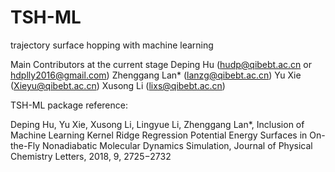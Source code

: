 # TSH-ML
trajectory surface hopping with machine learning

Main Contributors at the current stage
Deping Hu (hudp@qibebt.ac.cn or hdplly2016@gmail.com) Zhenggang Lan* (lanzg@qibebt.ac.cn) Yu Xie (Xieyu@qibebt.ac.cn) Xusong Li (lixs@qibebt.ac.cn)


TSH-ML package reference: 

Deping Hu, Yu Xie, Xusong Li, Lingyue Li, Zhenggang Lan*, Inclusion of Machine Learning Kernel Ridge Regression Potential Energy Surfaces in On-the-Fly Nonadiabatic Molecular Dynamics Simulation, Journal of Physical Chemistry Letters, 2018, 9, 2725−2732
